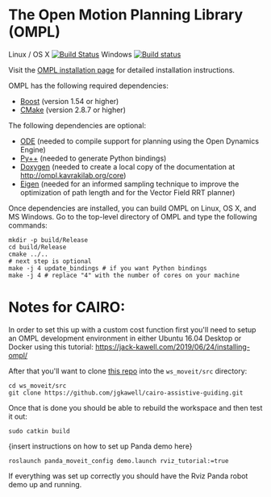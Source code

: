 The Open Motion Planning Library (OMPL)
=======================================

Linux / OS X [![Build Status](https://travis-ci.org/ompl/ompl.svg?branch=master)](https://travis-ci.org/ompl/ompl)
Windows [![Build status](https://ci.appveyor.com/api/projects/status/valuv9sabye1y35n/branch/master?svg=true)](https://ci.appveyor.com/project/mamoll/ompl/branch/master)

Visit the [OMPL installation page](http://ompl.kavrakilab.org/core/installation.html) for
detailed installation instructions.

OMPL has the following required dependencies:

* [Boost](http://www.boost.org) (version 1.54 or higher)
* [CMake](http://www.cmake.org) (version 2.8.7 or higher)

The following dependencies are optional:

* [ODE](http://ode.org) (needed to compile support for planning using the Open Dynamics Engine)
* [Py++](https://bitbucket.org/ompl/ompl/src/tip/doc/markdown/installPyPlusPlus.md) (needed to generate Python bindings)
* [Doxygen](http://www.doxygen.org) (needed to create a local copy of the documentation at
  http://ompl.kavrakilab.org/core)
* [Eigen](http://eigen.tuxfamily.org) (needed for an informed sampling technique to improve the optimization of path length and for the Vector Field RRT planner)

Once dependencies are installed, you can build OMPL on Linux, OS X,
and MS Windows. Go to the top-level directory of OMPL and type the
following commands:

    mkdir -p build/Release
    cd build/Release
    cmake ../..
    # next step is optional
    make -j 4 update_bindings # if you want Python bindings
    make -j 4 # replace "4" with the number of cores on your machine
    
    
Notes for CAIRO:
================

In order to set this up with a custom cost function first you'll need to setup an OMPL development environment in either Ubuntu 16.04 Desktop or Docker using this tutorial: https://jack-kawell.com/2019/06/24/installing-ompl/

After that you'll want to clone [this repo](https://github.com/jgkawell/cairo-assistive-guiding.git) into the `ws_moveit/src` directory:

```
cd ws_moveit/src
git clone https://github.com/jgkawell/cairo-assistive-guiding.git
```

Once that is done you should be able to rebuild the workspace and then test it out:

```
sudo catkin build
```

{insert instructions on how to set up Panda demo here}

```
roslaunch panda_moveit_config demo.launch rviz_tutorial:=true
```

If everything was set up correctly you should have the Rviz Panda robot demo up and running.
